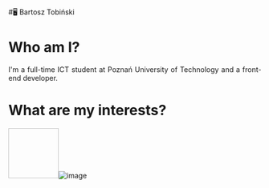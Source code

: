 #🖥️ Bartosz Tobiński

# Who am I?
<p align="justify">I'm a full-time ICT student at Poznań University of Technology and a front-end developer.</p>

# What are my interests?

<img width="100px" height="100px">![image](https://user-images.githubusercontent.com/76923032/221989387-b0f4c8c8-8efa-4f78-9f51-076037d1d461.png)</img>

